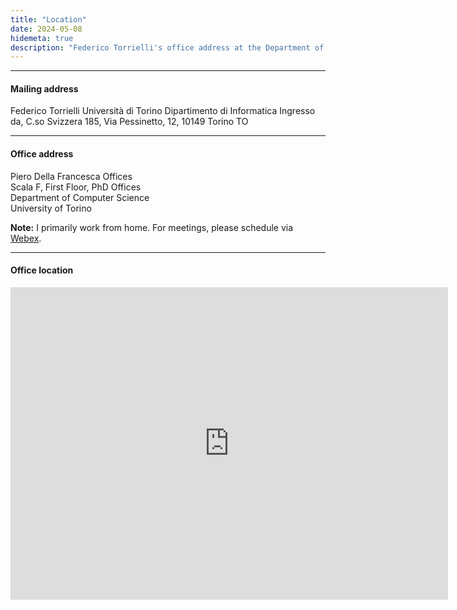 ```yaml
---
title: "Location"
date: 2024-05-08
hidemeta: true
description: "Federico Torrielli's office address at the Department of Computer Science, University of Torino."
---
```


---

#### Mailing address

Federico Torrielli
Università di Torino Dipartimento di Informatica
Ingresso da, C.so Svizzera 185, Via Pessinetto, 12, 10149 Torino TO

---

#### Office address

Piero Della Francesca Offices  
Scala F, First Floor, PhD Offices  
Department of Computer Science  
University of Torino

**Note:** I primarily work from home. For meetings, please schedule via [Webex](https://unito.webex.com/meet/federico.torrielli).

---

#### Office location

<iframe src="https://www.google.com/maps/embed?pb=!1m17!1m12!1m3!1d704.1843254678499!2d7.6580099286173615!3d45.091119998184325!2m3!1f0!2f0!3f0!3m2!1i1024!2i768!4f13.1!3m2!1m1!2zNDXCsDA1JzI4LjAiTiA3wrAzOSczMS4yIkU!5e0!3m2!1sit!2sit!4v1761562560132!5m2!1sit!2sit" width="700" height="500" style="border:0;" allowfullscreen="" loading="lazy"></iframe>
